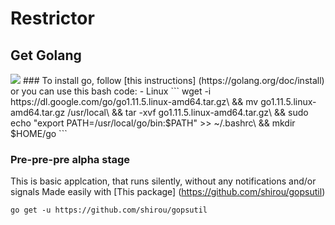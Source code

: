 # Restrictor

## Get Golang
<img src="https://proxy.duckduckgo.com/iu/?u=https%3A%2F%2Fcdn-images-1.medium.com%2Fmax%2F1200%2F1*mUjcwJ7INewkUIVWFJVRUA.jpeg&f=1">
### To install go, follow [this instructions] (https://golang.org/doc/install) or you can use this bash code:
- Linux
```
wget -i https://dl.google.com/go/go1.11.5.linux-amd64.tar.gz\
&& mv go1.11.5.linux-amd64.tar.gz /usr/local\
&&  tar -xvf go1.11.5.linux-amd64.tar.gz\
&& sudo echo "export PATH=/usr/local/go/bin:$PATH" >> ~/.bashrc\
&& mkdir $HOME/go
```

### Pre-pre-pre alpha stage
This is basic applcation, that runs silently, without any notifications and/or signals
Made easily with [This package] (https://github.com/shirou/gopsutil)
```
go get -u https://github.com/shirou/gopsutil
```
